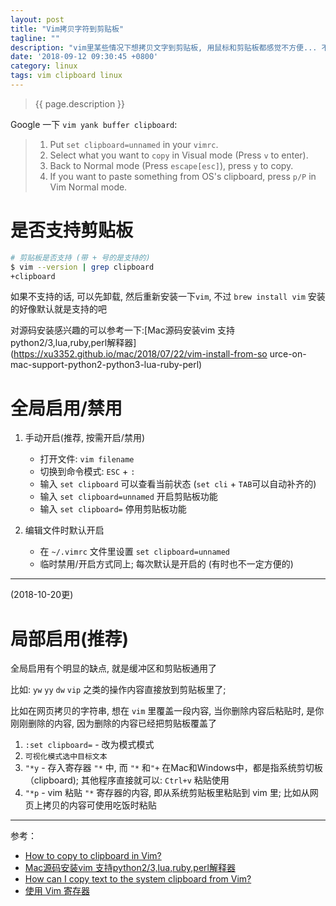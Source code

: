 ```yaml
---
layout: post
title: "Vim拷贝字符到剪贴板"
tagline: ""
description: "vim里某些情况下想拷贝文字到剪贴板, 用鼠标和剪贴板都感觉不方便... 不能 `yw` 直接拷贝一个单词到剪贴板么?"
date: '2018-09-12 09:30:45 +0800'
category: linux
tags: vim clipboard linux
---
```

> {{ page.description }}

Google 一下 `vim yank buffer clipboard`:
> 1. Put `set clipboard=unnamed` in your `vimrc`.
> 1. Select what you want to `copy` in Visual mode (Press `v` to enter).
> 1. Back to Normal mode (Press `escape[esc]`), press `y` to copy.
> 1. If you want to paste something from OS's clipboard, press `p/P` in Vim Normal mode.

# 是否支持剪贴板
```bash
# 剪贴板是否支持 (带 + 号的是支持的)
$ vim --version | grep clipboard
+clipboard
```
如果不支持的话, 可以先卸载, 然后重新安装一下`vim`, 不过 `brew install vim` 安装的好像默认就是支持的吧

对源码安装感兴趣的可以参考一下:[Mac源码安装vim 支持python2/3,lua,ruby,perl解释器](https://xu3352.github.io/mac/2018/07/22/vim-install-from-so    urce-on-mac-support-python2-python3-lua-ruby-perl)

# 全局启用/禁用
1. 手动开启(推荐, 按需开启/禁用)
    - 打开文件: `vim filename`
    - 切换到命令模式: `ESC` + `:`
    - 输入 `set clipboard` 可以查看当前状态 (`set cli` + `TAB`可以自动补齐的)
    - 输入 `set clipboard=unnamed` 开启剪贴板功能
    - 输入 `set clipboard=` 停用剪贴板功能

2. 编辑文件时默认开启
    - 在 `~/.vimrc` 文件里设置 `set clipboard=unnamed` 
    - 临时禁用/开启方式同上; 每次默认是开启的 (有时也不一定方便的)

---
(2018-10-20更)
# 局部启用(推荐)
全局启用有个明显的缺点, 就是缓冲区和剪贴板通用了

比如: `yw` `yy` `dw` `vip` 之类的操作内容直接放到剪贴板里了;

比如在网页拷贝的字符串, 想在 `vim` 里覆盖一段内容, 当你删除内容后粘贴时, 是你刚刚删除的内容, 因为删除的内容已经把剪贴板覆盖了

1. `:set clipboard=` - 改为模式模式
2. `可视化模式选中目标文本`
3. `"*y` - 存入寄存器 `"*` 中, 而 `"*` 和`"+` 在Mac和Windows中，都是指系统剪切板（clipboard); 其他程序直接就可以: `Ctrl+v` 粘贴使用 
4. `"*p` - vim 粘贴 `"*` 寄存器的内容, 即从系统剪贴板里粘贴到 vim 里; 比如从网页上拷贝的内容可使用吃饭时粘贴

---
参考：
- [How to copy to clipboard in Vim?](https://stackoverflow.com/questions/3961859/how-to-copy-to-clipboard-in-vim)
- [Mac源码安装vim 支持python2/3,lua,ruby,perl解释器](https://xu3352.github.io/mac/2018/07/22/vim-install-from-source-on-mac-support-python2-python3-lua-ruby-perl)
- [How can I copy text to the system clipboard from Vim?](https://vi.stackexchange.com/questions/84/how-can-i-copy-text-to-the-system-clipboard-from-vim)
- [使用 Vim 寄存器](https://harttle.land/2016/07/25/vim-registers.html)

